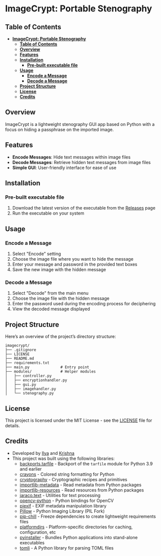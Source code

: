 # **ImageCrypt: Portable Stenography**

## **Table of Contents**

- [**ImageCrypt: Portable Stenography**](#imagecrypt-portable-stenography)
  - [**Table of Contents**](#table-of-contents)
  - [**Overview**](#overview)
  - [**Features**](#features)
  - [**Installation**](#installation)
    - [**Pre-built executable file**](#pre-built-executable-file)
  - [**Usage**](#usage)
    - [**Encode a Message**](#encode-a-message)
    - [**Decode a Message**](#decode-a-message)
  - [**Project Structure**](#project-structure)
  - [**License**](#license)
  - [**Credits**](#credits)

## **Overview**

ImageCrypt is a lightweight stenography GUI app based on Python with a focus on hiding a passphrase on the imported image.

## **Features**

- **Encode Messages**: Hide text messages within image files
- **Decode Messages**: Retrieve hidden text messages from image files
- **Simple GUI**: User-friendly interface for ease of use

## **Installation**

### **Pre-built executable file**

1. Download the latest version of the executable from the [Releases](https://github.com/kagifret/imagecrypt/releases) page
2. Run the executable on your system

## **Usage**

### **Encode a Message**

1. Select "Encode" setting
2. Choose the image file where you want to hide the message
3. Enter your message and password in the provided text boxes
4. Save the new image with the hidden message

### **Decode a Message**

1. Select "Decode" from the main menu
2. Choose the image file with the hidden message
3. Enter the password used during the encoding process for deciphering
4. View the decoded message displayed

## **Project Structure**

Here’s an overview of the project’s directory structure:
```
imagecrypt/
├── .gitignore
├── LICENSE
├── README.md
├── requirements.txt
├── main.py              # Entry point
├── modules/             # Helper modules
│   ├── controller.py
│   ├── encryptionhandler.py
│   ├── gui.py
│   ├── imagehandler.py
│   └── stenography.py
```

## **License**

This project is licensed under the MIT License - see the [LICENSE](LICENSE) file for details.

## **Credits**

- Developed by [Ilya](https://github.com/kagifret) and [Krishna](https://github.com/StygianSummer)
- This project was built using the following libraries:
  - [backports.tarfile](https://pypi.org/project/backports.tarfile/) - Backport of the `tarfile` module for Python 3.9 and earlier
  - [crayons](https://pypi.org/project/crayons/) - Colored string formatting for Python
  - [cryptography](https://pypi.org/project/cryptography/) - Cryptographic recipes and primitives
  - [importlib-metadata](https://pypi.org/project/importlib-metadata/) - Read metadata from Python packages
  - [importlib-resources](https://pypi.org/project/importlib-resources/) - Read resources from Python packages
  - [jaraco.text](https://pypi.org/project/jaraco.text/) - Utilities for text processing
  - [opencv-python](https://pypi.org/project/opencv-python/) - Python bindings for OpenCV
  - [piexif](https://pypi.org/project/piexif/) - EXIF metadata manipulation library
  - [Pillow](https://python-pillow.org/) - Python Imaging Library (PIL Fork)
  - [pip-chill](https://pypi.org/project/pip-chill/) - Freeze dependencies to create lightweight requirements files
  - [platformdirs](https://pypi.org/project/platformdirs/) - Platform-specific directories for caching, configuration, etc
  - [pyinstaller](https://pypi.org/project/pyinstaller/) - Bundles Python applications into stand-alone executables
  - [tomli](https://pypi.org/project/tomli/) - A Python library for parsing TOML files
